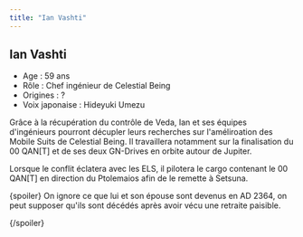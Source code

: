 ```yaml
---
title: "Ian Vashti"
---
```


Ian Vashti
----------


- Age : 59 ans  
- Rôle : Chef ingénieur de Celestial Being  
- Origines : ?  
- Voix japonaise : Hideyuki Umezu


Grâce à la récupération du contrôle de Veda, Ian et ses équipes d'ingénieurs pourront décupler leurs recherches sur l'améliroation des Mobile Suits de Celestial Being. Il travaillera notamment sur la finalisation du 00 QAN[T] et de ses deux GN-Drives en orbite autour de Jupiter.


Lorsque le conflit éclatera avec les ELS, il pilotera le cargo contenant le 00 QAN[T] en direction du Ptolemaios afin de le remette à Setsuna.


{spoiler}
On ignore ce que lui et son épouse sont devenus en AD 2364, on peut supposer qu'ils sont décédés après avoir vécu une retraite paisible.


{/spoiler}